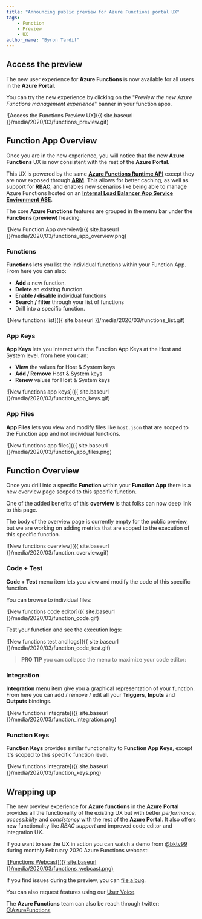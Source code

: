 ```yaml
---
title: "Announcing public preview for Azure Functions portal UX"
tags: 
    - Function
    - Preview
    - UX
author_name: "Byron Tardif"
---
```


## Access the preview

The new user experience for **Azure Functions** is now available for all users in the **Azure Portal**.

You can try the new experience by clicking on the "*Preview the new Azure Functions management experience*" banner in your function apps.

![Access the Functions Preview UX]({{ site.baseurl }}/media/2020/03/functions_preview.gif)

## Function App Overview

Once you are in the new experience, you will notice that the new  **Azure Functions** UX is now consistent with the rest of the **Azure Portal**.

This UX is powered by the same [**Azure Functions Runtime API**](https://docs.microsoft.com/azure/azure-functions/functions-runtime-overview) except they are now exposed through [**ARM**](https://azure.microsoft.com/features/resource-manager/). This allows for better caching, as well as support for [**RBAC**](https://docs.microsoft.com/azure/role-based-access-control/overview), and enables new scenarios like being able to manage Azure Functions hosted on an [**Internal Load Balancer App Service Environment ASE**](https://docs.microsoft.com/azure/app-service/environment/create-ilb-ase).

The core **Azure Functions** features are grouped in the menu bar under the **Functions (preview)** heading:

![New Function App overview]({{ site.baseurl }}/media/2020/03/functions_app_overview.png)

### Functions

**Functions** lets you list the individual functions within your Function App. From here you can also:

- **Add** a new function.
- **Delete** an existing function
- **Enable / disable** individual functions
- **Search / filter** through your list of functions
- Drill into a specific function.

![New functions list]({{ site.baseurl }}/media/2020/03/functions_list.gif)

### App Keys

**App Keys** lets you interact with the Function App Keys at the Host and System level. from here you can:

- **View** the values for Host & System keys
- **Add / Remove** Host & System keys
- **Renew** values for Host & System keys

![New functions app keys]({{ site.baseurl }}/media/2020/03/function_app_keys.gif)

### App Files

**App Files** lets you view and modify files like `host.json` that are scoped to the Function app and not individual functions.

![New functions app files]({{ site.baseurl }}/media/2020/03/function_app_files.png)

## Function Overview

Once you drill into a specific **Function** within your **Function App** there is a new overview page scoped to this specific function.

One of the added benefits of this **overview** is that folks can now deep link to this page.

The body of the overview page is currently empty for the public preview, but we are working on adding metrics that are scoped to the execution of this specific function.

![New functions overview]({{ site.baseurl }}/media/2020/03/function_overview.gif)

### Code + Test

**Code + Test** menu item lets you view and modify the code of this specific function.

You can browse to individual files:

![New functions code editor]({{ site.baseurl }}/media/2020/03/function_code.gif)

Test your function and see the execution logs:

![New functions test and logs]({{ site.baseurl }}/media/2020/03/function_code_test.gif)

>**PRO TIP** you can collapse the menu to maximize your code editor:
>

### Integration

**Integration** menu item give you a graphical representation of your function. From here you can add / remove / edit all your **Triggers**, **Inputs** and **Outputs** bindings.

![New functions integrate]({{ site.baseurl }}/media/2020/03/function_integration.png)

### Function Keys

**Function Keys** provides similar functionality to **Function App Keys**, except it's scoped to this specific function level.

![New functions integrate]({{ site.baseurl }}/media/2020/03/function_keys.png)

## Wrapping up

The new preview experience for **Azure functions** in the **Azure Portal** provides all the functionality of the existing UX but with better *performance*, *accessibility* and *consistency* with the rest of the **Azure Portal**. It also offers new functionality like *RBAC support* and improved code editor and integration UX.

If you want to see the UX in action you can watch a demo from [@bktv99](https://twitter.com/bktv99) during monthly February 2020 Azure Functions webcast:

[![Functions Webcast]({{ site.baseurl }}/media/2020/03/functions_webcast.png)](https://www.youtube.com/watch?v=62TwjDxQZZo)

If you find issues during the preview, you can [file a bug](https://github.com/Azure/Azure-Functions/issues/new?assignees=btardif&labels=UX_Preview&template=Preview_Functions_UX.md&title=%5BUX%5D+-+).

You can also request features using our [User Voice](https://feedback.azure.com/forums/355860-azure-functions).

The **Azure Functions** team can also be reach through twitter: [@AzureFunctions](https://twitter.com/AzureFunctions)
